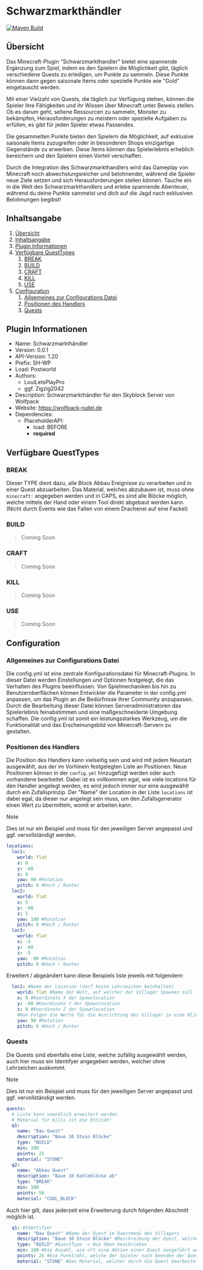 # Schwarzmarkthändler
[![Maven Build](https://github.com/Wolfpack-Rudel/schwarzmarktheandler/actions/workflows/maven.yml/badge.svg?event=status)](https://github.com/Wolfpack-Rudel/schwarzmarktheandler/actions/workflows/maven.yml)
## Übersicht
Das Minecraft-Plugin "Schwarzmarkthandler" bietet eine spannende Ergänzung zum Spiel, indem es den Spielern die Möglichkeit gibt, täglich verschiedene Quests zu erledigen, um Punkte zu sammeln. Diese Punkte können dann gegen saisonale Items oder spezielle Punkte wie "Gold" eingetauscht werden.

Mit einer Vielzahl von Quests, die täglich zur Verfügung stehen, können die Spieler ihre Fähigkeiten und ihr Wissen über Minecraft unter Beweis stellen. Ob es darum geht, seltene Ressourcen zu sammeln, Monster zu bekämpfen, Herausforderungen zu meistern oder spezielle Aufgaben zu erfüllen, es gibt für jeden Spieler etwas Passendes.

Die gesammelten Punkte bieten den Spielern die Möglichkeit, auf exklusive saisonale Items zuzugreifen oder in besonderen Shops einzigartige Gegenstände zu erwerben. Diese Items können das Spielerlebnis erheblich bereichern und den Spielern einen Vorteil verschaffen.

Durch die Integration des Schwarzmarkthandlers wird das Gameplay von Minecraft noch abwechslungsreicher und belohnender, während die Spieler neue Ziele setzen und sich Herausforderungen stellen können. Tauche ein in die Welt des Schwarzmarkthandlers und erlebe spannende Abenteuer, während du deine Punkte sammelst und dich auf die Jagd nach exklusiven Belohnungen begibst!

## Inhaltsangabe
1. [Übersicht](#übersicht)
2. [Inhaltsangabe](#inhaltsangabe)
3. [Plugin Informationen](#plugin-informationen)
4. [Verfügbare QuestTypes](#verfügbare-questtypes)
   1. [BREAK](#break)
   2. [BUILD](#build)
   3. [CRAFT](#craft)
   4. [KILL](#kill)
   5. [USE](#use)
5. [Configuration](#configuration)
   1. [Allgemeines zur Configurations Datei](#allgemeines-zur-configurations-datei)
   2. [Positionen des Handlers](#positionen-des-handlers)
   3. [Quests](#quests)

## Plugin Informationen
- Name: Schwarzmarkthändler
- Version: 0.0.1
- API-Version: 1.20
- Prefix: SH-WP
- Load: Postworld
- Authors:
  - LouiLetsPlayPro
  - ggf. Zigzig2042
- Description: Schwarzmarkthändler für den Skyblock Server von Wolfpack
- Website: https://wolfpack-rudel.de
- Dependencies:
  - PlaceholderAPI:
    - load: BEFORE
    - **required**

## Verfügbare QuestTypes
### BREAK
Dieser TYPE dient dazu, alle Block Abbau Ereignisse zu verarbeiten und in einer Quest abzuarbeiten. Das Material, welches abzubauen ist, muss ohne ``minecraft:`` angegeben werden und in CAPS, es sind alle Blöcke möglich, welche mittels der Hand oder einem Tool direkt abgebaut werden kann. (Nicht durch Events wie das Fallen von einem Drachenei auf eine Fackel)

### BUILD

> Coming Soon

### CRAFT

> Coming Soon

### KILL

> Coming Soon

### USE

> Coming Soon

## Configuration
### Allgemeines zur Configurations Datei
Die config.yml ist eine zentrale Konfigurationsdatei für Minecraft-Plugins. In dieser Datei werden Einstellungen und Optionen festgelegt, die das Verhalten des Plugins beeinflussen. Von Spielmechaniken bis hin zu Benutzeroberflächen können Entwickler die Parameter in der config.yml anpassen, um das Plugin an die Bedürfnisse ihrer Community anzupassen. Durch die Bearbeitung dieser Datei können Serveradministratoren das Spielerlebnis feinabstimmen und eine maßgeschneiderte Umgebung schaffen. Die config.yml ist somit ein leistungsstarkes Werkzeug, um die Funktionalität und das Erscheinungsbild von Minecraft-Servern zu gestalten.
### Positionen des Handlers
Die Position des Handlers kann vielseitig sein und wird mit jedem Neustart ausgewählt, aus der im Vorhinein festgelegten Liste an Positionen.
Neue Positionen können in der ``config.yml`` hinzugefügt werden oder auch vorhandene bearbeitet. Dabei ist es vollkommen egal, wie viele locations für den Handler angelegt werden, es wird jedoch immer nur eine ausgewählt durch ein Zufallsprinzip.
Der "Name" der Location in der Liste ``locations`` ist dabei egal, da dieser nur angelegt sein muss, um den Zufallsgenerator einen Wert zu übermitteln, womit er arbeiten kann.

> [!NOTE]
> Dies ist nur ein Beispiel und muss für den jeweiligen Server angepasst und ggf. vervollständigt werden.

````yaml
locations:
  loc1:
    world: flat
    x: 0
    y: -60
    z: 0
    yaw: 90 #Rotation
    pitch: 0 #Hoch / Runter
  loc2:
    world: flat
    x: 5
    y: -60
    z: 5
    yaw: 180 #Rotation
    pitch: 0 #Hoch / Runter
  loc3:
    world: flat
    x: -5
    y: -60
    z: -5
    yaw: -90 #Rotation
    pitch: 0 #Hoch / Runter
````

Erweitert / abgeändert kann diese Beispiels liste jeweils mit folgendem:
````yaml
  loc1: #Name der Location (darf keine Lehrzeichen beinhalten) 
    world: flat #Name der Welt, auf welcher der Villager Spawnen soll 
    x: 0 #Koordinate X der Spawnlocation
    y: -60 #Koordinate Y der Spawnlocation
    z: 0 #Koordinate Z der Spawnlocation
    #Nun Folgen die Werte für die Ausrichtung des Villager in eine Blickrichtung
    yaw: 90 #Rotation
    pitch: 0 #Hoch / Runter
````

### Quests
Die Quests sind ebenfalls eine Liste, welche zufällig ausgewählt werden, auch hier muss ein Identifyer angegeben werden, welcher ohne Lehrzeichen auskommt.

> [!NOTE]
> Dies ist nur ein Beispiel und muss für den jeweiligen Server angepasst und ggf. vervollständigt werden.
````yaml
quests:
  # Liste kann unendlich erweitert werden
  # Material für kills ist die Entität!
  q1:
    name: "Bau Quest"
    description: "Baue 10 Stein Blöcke"
    type: "BUILD"
    min: 100
    points: 25
    material: "STONE"
  q2:
    name: "Abbau Quest"
    description: "Baue 10 Kohleblöcke ab"
    type: "BREAK"
    min: 100
    points: 50
    material: "COAL_BLOCK"
````

Auch hier gilt, dass jederzeit eine Erweiterung durch folgenden Abschnitt möglich ist.
````yml
  q1: #Identifyer
    name: "Bau Quest" #Name der Quest im Questmenü des Villagers
    description: "Baue 10 Stein Blöcke" #Beschreibung der Quest, welche der Villager mit angibt
    type: "BUILD" #QuestType -> Wie Oben beschrieben
    min: 100 #Die Anzahl, wie oft eine Aktion einer Quest ausgeführt werden soll.
    points: 25 #Die Punktzahl, welche der Spieler nach beenden der Quest erhällt
    material: "STONE" #Das Material, welcher durch die Quest bearbeitet werden soll
````
